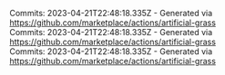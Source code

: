 Commits: 2023-04-21T22:48:18.335Z - Generated via https://github.com/marketplace/actions/artificial-grass
<br>
Commits: 2023-04-21T22:48:18.335Z - Generated via https://github.com/marketplace/actions/artificial-grass
<br>
Commits: 2023-04-21T22:48:18.335Z - Generated via https://github.com/marketplace/actions/artificial-grass
<br>
